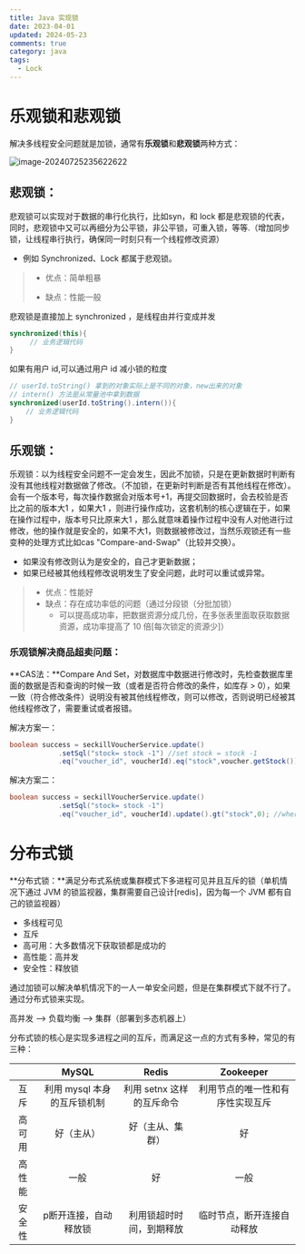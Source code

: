 ```yaml
---
title: Java 实现锁
date: 2023-04-01
updated: 2024-05-23
comments: true
category: java
tags: 
  - Lock
---
```

# 乐观锁和悲观锁

解决多线程安全问题就是加锁，通常有**乐观锁**和**悲观锁**两种方式：

![image-20240725235622622](https://web-tlias-mmh.oss-cn-beijing.aliyuncs.com/img/image-20240725235622622.png)

## 悲观锁：

 悲观锁可以实现对于数据的串行化执行，比如syn，和 lock 都是悲观锁的代表，同时，悲观锁中又可以再细分为公平锁，非公平锁，可重入锁，等等.（增加同步锁，让线程串行执行，确保同一时刻只有一个线程修改资源）

- 例如 Synchronized、Lock 都属于悲观锁。

> - 优点：简单粗暴
>
> - 缺点：性能一般



悲观锁是直接加上 synchronized ，是线程由并行变成并发

```java
synchronized(this){
     // 业务逻辑代码
}
```

如果有用户 id,可以通过用户 id 减小锁的粒度
```java
// userId.toString() 拿到的对象实际上是不同的对象，new出来的对象
// intern() 方法是从常量池中拿到数据
synchronized(userId.toString().intern()){
    // 业务逻辑代码
}
```



## 乐观锁：

 乐观锁：以为线程安全问题不一定会发生，因此不加锁，只是在更新数据时判断有没有其他线程对数据做了修改。（不加锁，在更新时判断是否有其他线程在修改）。会有一个版本号，每次操作数据会对版本号+1，再提交回数据时，会去校验是否比之前的版本大1 ，如果大1 ，则进行操作成功，这套机制的核心逻辑在于，如果在操作过程中，版本号只比原来大1 ，那么就意味着操作过程中没有人对他进行过修改，他的操作就是安全的，如果不大1，则数据被修改过，当然乐观锁还有一些变种的处理方式比如cas  "Compare-and-Swap"（比较并交换）。



- 如果没有修改则认为是安全的，自己才更新数据；
- 如果已经被其他线程修改说明发生了安全问题，此时可以重试或异常。

> - 优点：性能好
> - 缺点：存在成功率低的问题（通过分段锁（分批加锁）
>   - 可以提高成功率，把数据资源分成几份，在多张表里面取获取数据资源，成功率提高了 10 倍[每次锁定的资源少]）



### 乐观锁解决商品超卖问题：

**CAS法：**Compare And Set，对数据库中数据进行修改时，先检查数据库里面的数据是否和查询的时候一致（或者是否符合修改的条件，如库存 > 0），如果一致（符合修改条件）说明没有被其他线程修改，则可以修改，否则说明已经被其他线程修改了，需要重试或者报错。

解决方案一：

```java
boolean success = seckillVoucherService.update()
            .setSql("stock= stock -1") //set stock = stock -1
            .eq("voucher_id", voucherId).eq("stock",voucher.getStock()).update(); //where id = ？ and stock = ?
```

解决方案二：

```java
boolean success = seckillVoucherService.update()
            .setSql("stock= stock -1")
            .eq("voucher_id", voucherId).update().gt("stock",0); //where id = ? and stock > 0
```



# 分布式锁

**分布式锁：**满足分布式系统或集群模式下多进程可见并且互斥的锁（单机情况下通过 JVM 的锁监视器，集群需要自己设计[redis]，因为每一个 JVM 都有自己的锁监视器）

- 多线程可见
- 互斥
- 高可用：大多数情况下获取锁都是成功的
- 高性能：高并发
- 安全性：释放锁

通过加锁可以解决单机情况下的一人一单安全问题，但是在集群模式下就不行了。通过分布式锁来实现。

高并发 -->  负载均衡  -->  集群（部署到多态机器上）



分布式锁的核心是实现多进程之间的互斥，而满足这一点的方式有多种，常见的有三种：

|        |            MySQL            |           Redis           |            Zookeeper             |
| :----: | :-------------------------: | :-----------------------: | :------------------------------: |
|  互斥  | 利用 mysql 本身的互斥锁机制 | 利用 setnx 这样的互斥命令 | 利用节点的唯一性和有序性实现互斥 |
| 高可用 |         好（主从）          |     好（主从、集群）      |                好                |
| 高性能 |            一般             |            好             |               一般               |
| 安全性 |    p断开连接，自动释放锁    | 利用锁超时时间，到期释放  |    临时节点，断开连接自动释放    |

